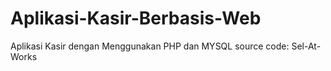 # Aplikasi-Kasir-Berbasis-Web
Aplikasi Kasir dengan Menggunakan PHP dan MYSQL
source code: Sel-At-Works